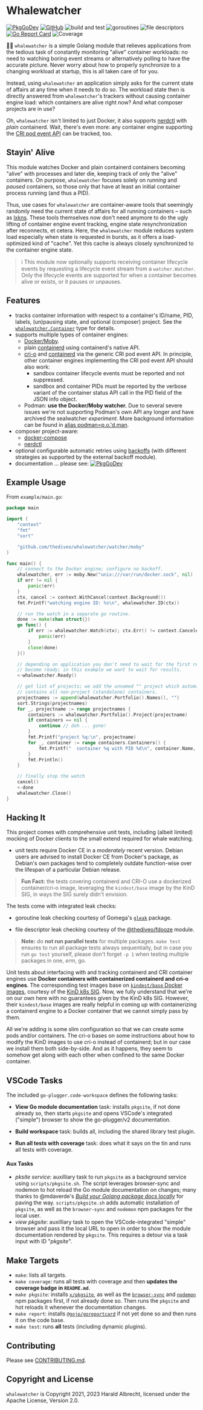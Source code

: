 # Whalewatcher
[![PkgGoDev](https://pkg.go.dev/badge/github.com/thediveo/whalewatcher)](https://pkg.go.dev/github.com/thediveo/whalewatcher)
[![GitHub](https://img.shields.io/github/license/thediveo/whalewatcher)](https://img.shields.io/github/license/thediveo/whalewatcher)
![build and test](https://github.com/thediveo/whalewatcher/workflows/build%20and%20test/badge.svg?branch=master)
![goroutines](https://img.shields.io/badge/go%20routines-not%20leaking-success)
![file descriptors](https://img.shields.io/badge/file%20descriptors-not%20leaking-success)
[![Go Report Card](https://goreportcard.com/badge/github.com/thediveo/whalewatcher)](https://goreportcard.com/report/github.com/thediveo/whalewatcher)
![Coverage](https://img.shields.io/badge/Coverage-86.4%25-brightgreen)

🔭🐋 `whalewatcher` is a simple Golang module that relieves applications from
the tedious task of constantly monitoring "alive" container workloads: no need
to watching boring event streams or alternatively polling to have the accurate
picture. Never worry about how to properly synchronize to a changing workload at
startup, this is all taken care of for you.

Instead, using `whalewatcher` an application simply asks for the current state
of affairs at any time when it needs to do so. The workload state then is
directly answered from `whalewatcher`'s trackers without causing container
engine load: which containers are alive right now? And what composer projects
are in use?

Oh, `whalewatcher` isn't limited to just Docker, it also supports
[nerdctl](https://github.com/containerd/nerdctl) with _plain_ containerd. Wait,
there's even more: any container engine supporting the [CRI pod event
API](https://github.com/kubernetes/cri-api/blob/604407e718bd257069ddd48932eefea00eb1c9a7/pkg/apis/runtime/v1/api.proto#L123)
can be tracked, too.

## Stayin' Alive

This module watches Docker and plain containerd containers becoming "alive" with
processes and later die, keeping track of only the "alive" containers. On
purpose, `whalewatcher` focuses solely on _running_ and _paused_ containers, so
those only that have at least an initial container process running (and thus a
PID).

Thus, use cases for `whalewatcher` are container-aware tools that seemingly
randomly need the current state of affairs for all running containers – such as
[lxkns](https://github.com/thediveo/lxkns). These tools themselves now don't
need anymore to do the ugly lifting of container engine event tracking, engine
state resynchronization after reconnects, et cetera. Here, the `whalewatcher`
module reduces system load especially when state is requested in bursts, as it
offers a load-optimized kind of "cache". Yet this cache is always closely
synchronized to the container engine state.

> ℹ️ This module now optionally supports receiving container lifecycle events by
> requesting a lifecycle event stream from a `watcher.Watcher`. Only the
> lifecycle events are supported for when a container becomes alive or exists,
> or it pauses or unpauses.

## Features

- tracks container information with respect to a container's ID/name, PID,
  labels, (un)pausing state, and optional (composer) project. See the
  [`whalewatcher.Container`](https://pkg.go.dev/github.com/thediveo/whalewatcher#Container)
  type for details.
- supports multiple types of container engines:
  - [Docker/Moby](https://github.com/moby/moby).
  - plain [containerd](https://github.com/containerd/containerd) using containerd's native API.
  - [cri-o](https://cri-o.io/) and [containerd](https://github.com/containerd/containerd) via the generic CRI pod event API. In principle, other container engines implementing the CRI pod event API should also work:
    - sandbox container lifecycle events must be reported and not suppressed.
    - sandbox and container PIDs must be reported by the verbose variant of the
      container status API call in the PID field of the JSON info object.
  - Podman: **use the Docker/Moby watcher.** Due to several severe issues we're
    not supporting Podman's own API any longer and have archived the sealwatcher
    _experiment_. More background information can be found in [alias
    podman=p.o.'d.man](http://thediveo.github.io/#/art/podman).
- composer project-aware:
  - [docker-compose](https://docs.docker.com/compose/)
  - [nerdctl](https://github.com/containerd/nerdctl)
- optional configurable automatic retries using
  [backoffs](github.com/cenkalti/backoff) (with different strategies as
  supported by the external backoff module).
- documentation ... please see:
  [![PkgGoDev](https://pkg.go.dev/badge/github.com/thediveo/whalewatcher)](https://pkg.go.dev/github.com/thediveo/whalewatcher)

## Example Usage

From `example/main.go`:

```go
package main

import (
    "context"
    "fmt"
    "sort"

    "github.com/thediveo/whalewatcher/watcher/moby"
)

func main() {
    // connect to the Docker engine; configure no backoff.
    whalewatcher, err := moby.New("unix:///var/run/docker.sock", nil)
    if err != nil {
        panic(err)
    }
    ctx, cancel := context.WithCancel(context.Background())
    fmt.Printf("watching engine ID: %s\n", whalewatcher.ID(ctx))

    // run the watch in a separate go routine.
    done := make(chan struct{})
    go func() {
        if err := whalewatcher.Watch(ctx); ctx.Err() != context.Canceled {
            panic(err)
        }
        close(done)
    }()

    // depending on application you don't need to wait for the first results to
    // become ready; in this example we want to wait for results.
    <-whalewatcher.Ready()

    // get list of projects; we add the unnamed "" project which automatically
    // contains all non-project (standalone) containers.
    projectnames := append(whalewatcher.Portfolio().Names(), "")
    sort.Strings(projectnames)
    for _, projectname := range projectnames {
        containers := whalewatcher.Portfolio().Project(projectname)
        if containers == nil {
            continue // doh ... gone!
        }
        fmt.Printf("project %q:\n", projectname)
        for _, container := range containers.Containers() {
            fmt.Printf("  container %q with PID %d\n", container.Name, container.PID)
        }
        fmt.Println()
    }

    // finally stop the watch
    cancel()
    <-done
    whalewatcher.Close()
}
```

## Hacking It

This project comes with comprehensive unit tests, including (albeit limited)
mocking of Docker clients to the small extend required for whale watching.

- unit tests require Docker CE in a _moderately_ recent version. Debian users
  are advised to install Docker CE from Docker's package, as Debian's own
  packages tend to completely outdate function-wise over the lifespan of a
  particular Debian release.

> **Fun Fact:** the tests covering containerd and CRI-O use a dockerized
> container/cri-o image, leveraging the `kindest/base` image by the KinD SIG, in
> ways the SIG surely didn't envision.

The tests come with integrated leak checks:

* goroutine leak checking courtesy of Gomega's
  [`gleak`](https://onsi.github.io/gomega/#codegleakcode-finding-leaked-goroutines)
  package.

* file descriptor leak checking courtesy of the
  [@thediveo/fdooze](https://github.com/thediveo/fdooze) module.

> **Note:** do **not run parallel tests** for multiple packages. `make test`
ensures to run all package tests always sequentially, but in case you run `go
test` yourself, please don't forget `-p 1` when testing multiple packages in
one, _erm_, go.

Unit tests about interfacing with and tracking containerd and CRI container
engines use **Docker containers with containerized containerd and cri-o
engines**. The corresponding test images base on [`kindest/base` Docker
images](https://hub.docker.com/r/kindest/base), courtesy of the [KinD k8s
SIG](https://github.com/kubernetes-sigs/kind). Now, we fully understand that
we're on our own here with no guarantees given by the KinD k8s SIG. However,
their `kindest/base` images are really helpful in coming up with containerizing
a containerd engine to a Docker container that we cannot simply pass by them.

All we're adding is some slim configuration so that we can create some pods
and/or containers. The cri-o bases on some instructions about how to modify the
KinD images to use cri-o instead of containerd; but in our case we install them
both side-by-side. And as it happens, they seem to somehow get along with each
other when confined to the same Docker container.

## VSCode Tasks

The included `go-plugger.code-workspace` defines the following tasks:

- **View Go module documentation** task: installs `pkgsite`, if not done already
  so, then starts `pkgsite` and opens VSCode's integrated ("simple") browser to
  show the go-plugger/v2 documentation.

- **Build workspace** task: builds all, including the shared library test
  plugin.

- **Run all tests with coverage** task: does what it says on the tin and runs
  all tests with coverage.

#### Aux Tasks

- _pksite service_: auxilliary task to run `pkgsite` as a background service
  using `scripts/pkgsite.sh`. The script leverages browser-sync and nodemon to
  hot reload the Go module documentation on changes; many thanks to @mdaverde's
  [_Build your Golang package docs
  locally_](https://mdaverde.com/posts/golang-local-docs) for paving the way.
  `scripts/pkgsite.sh` adds automatic installation of `pkgsite`, as well as the
  `browser-sync` and `nodemon` npm packages for the local user.
- _view pkgsite_: auxilliary task to open the VSCode-integrated "simple" browser
  and pass it the local URL to open in order to show the module documentation
  rendered by `pkgsite`. This requires a detour via a task input with ID
  "_pkgsite_".

## Make Targets

- `make`: lists all targets.
- `make coverage`: runs all tests with coverage and then **updates the coverage
  badge in `README.md`**.
- `make pkgsite`: installs [`x/pkgsite`](golang.org/x/pkgsite/cmd/pkgsite), as
  well as the [`browser-sync`](https://www.npmjs.com/package/browser-sync) and
  [`nodemon`](https://www.npmjs.com/package/nodemon) npm packages first, if not
  already done so. Then runs the `pkgsite` and hot reloads it whenever the
  documentation changes.
- `make report`: installs
  [`@gojp/goreportcard`](https://github.com/gojp/goreportcard) if not yet done
  so and then runs it on the code base.
- `make test`: runs **all** tests (including dynamic plugins).

## Contributing

Please see [CONTRIBUTING.md](CONTRIBUTING.md).

## Copyright and License

`whalewatcher` is Copyright 2021, 2023 Harald Albrecht, licensed under the
Apache License, Version 2.0.
